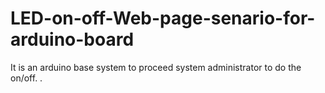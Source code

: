 # LED-on-off-Web-page-senario-for-arduino-board
It is an arduino base system to proceed system administrator to do the on/off.
.

